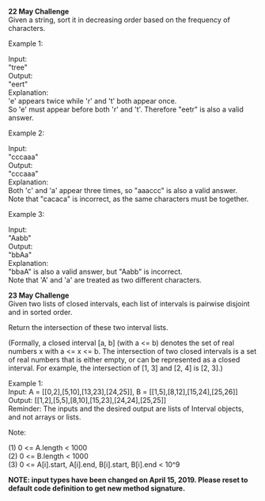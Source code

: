 <strong> 22 May Challenge</strong></br>
Given a string, sort it in decreasing order based on the frequency of characters.</br>

Example 1:</br>

Input:</br>
"tree"</br>
Output:</br>
"eert"</br>
Explanation:</br>
'e' appears twice while 'r' and 't' both appear once.</br>
So 'e' must appear before both 'r' and 't'. Therefore "eetr" is also a valid answer.</br>

Example 2:</br>

Input:</br>
"cccaaa"</br>
Output:</br>
"cccaaa"</br>
Explanation:</br>
Both 'c' and 'a' appear three times, so "aaaccc" is also a valid answer.</br>
Note that "cacaca" is incorrect, as the same characters must be together.</br>

Example 3:</br>

Input:</br>
"Aabb"</br>
Output:</br>
"bbAa"</br>
Explanation:</br>
"bbaA" is also a valid answer, but "Aabb" is incorrect.</br>
Note that 'A' and 'a' are treated as two different characters.</br>

<strong> 23 May Challenge</strong></br>
Given two lists of closed intervals, each list of intervals is pairwise disjoint and in sorted order.</br>

Return the intersection of these two interval lists.</br>

(Formally, a closed interval [a, b] (with a <= b) denotes the set of real numbers x with a <= x <= b.  The intersection of two closed intervals is a set of real numbers that is either empty, or can be represented as a closed interval.  For example, the intersection of [1, 3] and [2, 4] is [2, 3].)</br>

Example 1:</br>
Input: A = [[0,2],[5,10],[13,23],[24,25]], B = [[1,5],[8,12],[15,24],[25,26]]</br>
Output: [[1,2],[5,5],[8,10],[15,23],[24,24],[25,25]]</br>
Reminder: The inputs and the desired output are lists of Interval objects, and not arrays or lists.</br>
 

Note:</br>

(1) 0 <= A.length < 1000</br>
(2) 0 <= B.length < 1000</br>
(3) 0 <= A[i].start, A[i].end, B[i].start, B[i].end < 10^9</br>

<b>NOTE: input types have been changed on April 15, 2019. Please reset to default code definition to get new method signature.</b></br>

